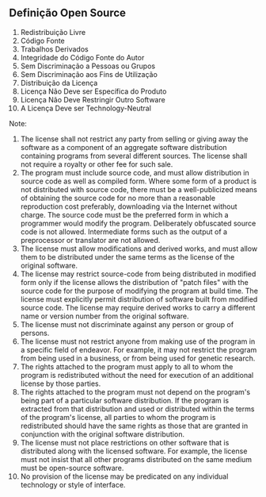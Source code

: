 ##  Definição Open Source

1. Redistribuição Livre
2. Código Fonte
3. Trabalhos Derivados
4. Integridade do Código Fonte do Autor
5. Sem Discriminação a Pessoas ou Grupos
6. Sem Discriminação aos Fins de Utilização
7. Distribuição da Licença
8. Licença Não Deve ser Específica do Produto
9. Licença Não Deve Restringir Outro Software
10. A Licença Deve ser Technology-Neutral

Note:
1. The license shall not restrict any party from selling or giving away the software as a component of an aggregate software distribution containing programs from several different sources. The license shall not require a royalty or other fee for such sale.
2. The program must include source code, and must allow distribution in source code as well as compiled form. Where some form of a product is not distributed with source code, there must be a well-publicized means of obtaining the source code for no more than a reasonable reproduction cost preferably, downloading via the Internet without charge. The source code must be the preferred form in which a programmer would modify the program. Deliberately obfuscated source code is not allowed. Intermediate forms such as the output of a preprocessor or translator are not allowed.
3. The license must allow modifications and derived works, and must allow them to be distributed under the same terms as the license of the original software.
4. The license may restrict source-code from being distributed in modified form only if the license allows the distribution of "patch files" with the source code for the purpose of modifying the program at build time. The license must explicitly permit distribution of software built from modified source code. The license may require derived works to carry a different name or version number from the original software.
5. The license must not discriminate against any person or group of persons.
6. The license must not restrict anyone from making use of the program in a specific field of endeavor. For example, it may not restrict the program from being used in a business, or from being used for genetic research.
7. The rights attached to the program must apply to all to whom the program is redistributed without the need for execution of an additional license by those parties.
8. The rights attached to the program must not depend on the program's being part of a particular software distribution. If the program is extracted from that distribution and used or distributed within the terms of the program's license, all parties to whom the program is redistributed should have the same rights as those that are granted in conjunction with the original software distribution.
9. The license must not place restrictions on other software that is distributed along with the licensed software. For example, the license must not insist that all other programs distributed on the same medium must be open-source software.
10. No provision of the license may be predicated on any individual technology or style of interface.